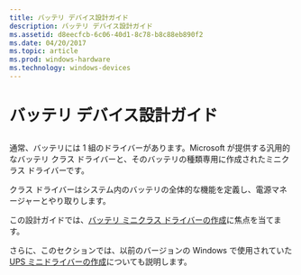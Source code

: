 ```yaml
---
title: バッテリ デバイス設計ガイド
description: バッテリ デバイス設計ガイド
ms.assetid: d8eecfcb-6c06-40d1-8c78-b8c88eb890f2
ms.date: 04/20/2017
ms.topic: article
ms.prod: windows-hardware
ms.technology: windows-devices
---
```


# <a name="battery-devices-design-guide"></a>バッテリ デバイス設計ガイド


## <span id="ddk_design_guide_battery_devices_dg"></span><span id="DDK_DESIGN_GUIDE_BATTERY_DEVICES_DG"></span>


通常、バッテリには 1 組のドライバーがあります。Microsoft が提供する汎用的なバッテリ クラス ドライバーと、そのバッテリの種類専用に作成されたミニクラス ドライバーです。

クラス ドライバーはシステム内のバッテリの全体的な機能を定義し、電源マネージャーとやり取りします。

この設計ガイドでは、[バッテリ ミニクラス ドライバーの作成](writing-battery-miniclass-drivers.md)に焦点を当てます。

さらに、このセクションでは、以前のバージョンの Windows で使用されていた [UPS ミニドライバーの作成](writing-ups-minidrivers.md)についても説明します。

 

 




